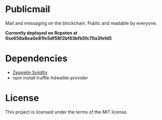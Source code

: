 # Publicmail

Mail and messaging on the blockchain. Public and readable by everyone.

__Currently deployed on Ropsten at 0xe658a8ea0e81fe5df58f2bf63bfb5fc70a3fefd5__

# Dependencies

* [Zeppelin Solidity](https://github.com/OpenZeppelin/zeppelin-solidity)
* npm install truffle-hdwallet-provider

# License

This project is licensed under the terms of the MIT license.